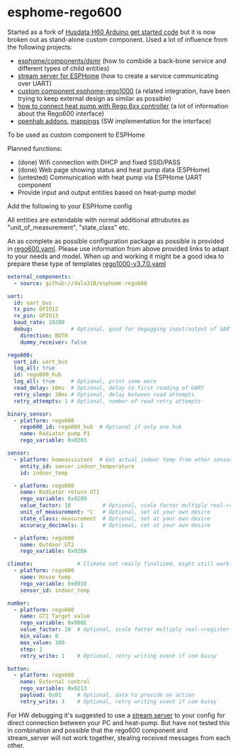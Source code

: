 # esphome-rego600
Started as a fork of [Husdata H60 Arduino get started code](https://github.com/peterarandis/H60-OS) but it is now broken out as stand-alone custom component. Used a lot of influence from the following projects:
  - [esphome/components/dsmr](https://github.com/esphome/esphome/tree/dev/esphome/components/dsmr) (how to combide a back-bone service and different types of child entities)
  - [stream server for ESPHome](https://github.com/oxan/esphome-stream-server/) (how to create a service communicating over UART)
  - [custom component esphome-rego1000](https://github.com/jagheterfredrik/esphome-rego1000) (a related integration, have been trying to keep external design as similar as possible)
  - [how to connect heat pump with Rego 6xx controller](https://rago600.sourceforge.net/) (a lot of information about the Rego600 interface)
  - [openhab addons](https://github.com/openhab/openhab-addons/tree/main/bundles/org.openhab.binding.regoheatpump), [mappings](https://github.com/openhab/openhab-addons/blob/main/bundles/org.openhab.binding.regoheatpump/src/main/java/org/openhab/binding/regoheatpump/internal/rego6xx/RegoRegisterMapper.java) (SW implementation for the interface)

To be used as custom component to ESPHome

Planned functions:
  - (done) Wifi connection with DHCP and fixed SSID/PASS
  - (done) Web page showing status and heat pump data (ESPHome)
  - (untested) Communication with heat pump via ESPHome UART component
  - Provide input and output entities based on heat-pump model

Add the following to your ESPHome config

All entities are extendable with normal additional attrubutes as "unit_of_measurement", "state_class" etc.

An as complete as possible configuration package as possible is provided in [rego600.yaml](rego600.yaml).
Please use information from above provided links to adapt to your needs and model.
When up and working it might be a good idea to prepare these type of templates [rego1000-v3.7.0.yaml](https://github.com/jagheterfredrik/esphome-rego1000/blob/main/rego1000-v3.7.0.yaml)

```yaml
external_components:
  - source: github://dala318/esphome-rego600

uart:
  id: uart_bus
  tx_pin: GPIO12
  rx_pin: GPIO13
  baud_rate: 19200
  debug:            # Optional, good for degugging input/output of UART
    direction: BOTH
    dummy_receiver: false

rego600:
  uart_id: uart_bus
  log_all: true
  id: rego600_hub
  log_all: true     # Optional, print some more
  read_delay: 10ms  # Optional, delay to first reading of UART
  retry_sleep: 20ms # Optional, delay between read attempts
  retry_attempts: 1 # Optional, number of read retry attempts

binary_sensor:
  - platform: rego600
    rego600_id: rego600_hub  # Optional if only one hub
    name: Radiator pump P1
    rego_variable: 0x0203

sensor:
  - platform: homeassistant  # Get actual indoor temp from other sensor, could also be a sensor read from rego600
    entity_id: sensor.indoor_temperature
    id: indoor_temp

  - platform: rego600
    name: Radiator return GT1
    rego_variable: 0x0209
    value_factor: 10          # Optional, scale factor multiply real->register value
    unit_of_measurement: °C   # Optional, set at your own desire
    state_class: measurement  # Optional, set at your own desire
    accuracy_decimals: 1      # Optional, set at your own desire

  - platform: rego600
    name: Outdoor GT2
    rego_variable: 0x020A

climate:              # Climate not really finalized, might still work
  - platform: rego600
    name: House temp
    rego_variable: 0x0010
    sensor_id: indoor_temp

number:
  - platform: rego600
    name: GT1 Target value
    rego_variable: 0x006E
    value_factor: 10  # Optional, scale factor multiply real->register value
    min_value: 0
    max_value: 100
    step: 1
    retry_write: 1    # Optional, retry writing event if com bussy

button:
  - platform: rego600
    name: External control
    rego_variable: 0x0213
    payload: 0x01     # Optional, data to provide on action
    retry_write: 3    # Optional, retry writing event if com bussy
```

For HW debugging it's suggested to use a [stream server](https://github.com/oxan/esphome-stream-server) to your config for direct connection between your PC and heat-pump. But have not tested this in combination and possible that the rego600 component and stream_server will not work together, stealing received messages from each other.
